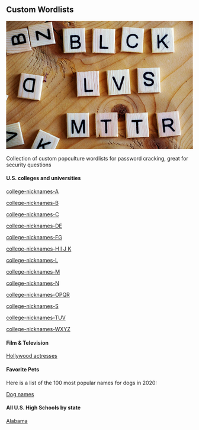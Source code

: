 ## Custom Wordlists

![image](blm.jpg)

Collection of custom popculture wordlists for password cracking, great for security questions

#### U.S. colleges and universities

[college-nicknames-A](https://github.com/Cheroxx/custom-wordlists/blob/master/college-nicknames-A)

[college-nicknames-B](https://github.com/Cheroxx/custom-wordlists/blob/master/college-nicknames-B)

[college-nicknames-C](https://github.com/Cheroxx/custom-wordlists/blob/master/college-nicknames-C)

[college-nicknames-DE](https://github.com/Cheroxx/custom-wordlists/blob/master/college-nicknames-DE)

[college-nicknames-FG](https://github.com/Cheroxx/custom-wordlists/blob/master/college-nicknames-FG)

[college-nicknames-H I J K](https://github.com/Cheroxx/custom-wordlists/blob/master/college-nicknames-H%20I%20J%20K)

[college-nicknames-L](https://github.com/Cheroxx/custom-wordlists/blob/master/college-nicknames-L)

[college-nicknames-M](https://github.com/Cheroxx/custom-wordlists/blob/master/college-nicknames-M)

[college-nicknames-N](https://github.com/Cheroxx/custom-wordlists/blob/master/college-nicknames-N)

[college-nicknames-OPQR](https://github.com/Cheroxx/custom-wordlists/blob/master/college-nicknames-OPQR)

[college-nicknames-S](https://github.com/Cheroxx/custom-wordlists/blob/master/college-nicknames-S)

[college-nicknames-TUV](https://github.com/Cheroxx/custom-wordlists/blob/master/college-nicknames-TUV)

[college-nicknames-WXYZ](https://github.com/Cheroxx/custom-wordlists/blob/master/college-nicknames-WXYZ)


#### Film & Television 

[Hollywood actresses](https://github.com/Cheroxx/custom-wordlists/blob/master/Hollywood%20actresses)


#### Favorite Pets

Here is a list of the 100 most popular names for dogs in 2020:

[Dog names](https://github.com/Cheroxx/custom-wordlists/blob/master/pets)

#### All U.S. High Schools by state

[Alabama](https://github.com/Cheroxx/custom-wordlists/blob/master/Alabama-high-schools)
